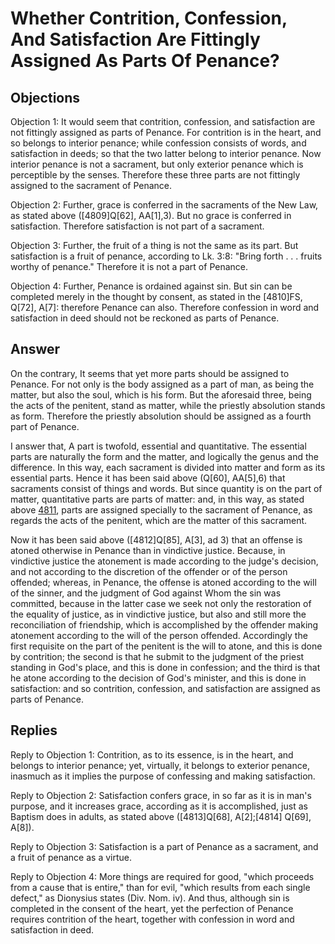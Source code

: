 # Whether Contrition, Confession, And Satisfaction Are Fittingly Assigned As Parts Of Penance?

## Objections

Objection 1: It would seem that contrition, confession, and satisfaction are not fittingly assigned as parts of Penance. For contrition is in the heart, and so belongs to interior penance; while confession consists of words, and satisfaction in deeds; so that the two latter belong to interior penance. Now interior penance is not a sacrament, but only exterior penance which is perceptible by the senses. Therefore these three parts are not fittingly assigned to the sacrament of Penance.

Objection 2: Further, grace is conferred in the sacraments of the New Law, as stated above ([4809]Q[62], AA[1],3). But no grace is conferred in satisfaction. Therefore satisfaction is not part of a sacrament.

Objection 3: Further, the fruit of a thing is not the same as its part. But satisfaction is a fruit of penance, according to Lk. 3:8: "Bring forth . . . fruits worthy of penance." Therefore it is not a part of Penance.

Objection 4: Further, Penance is ordained against sin. But sin can be completed merely in the thought by consent, as stated in the [4810]FS, Q[72], A[7]: therefore Penance can also. Therefore confession in word and satisfaction in deed should not be reckoned as parts of Penance.

## Answer

On the contrary, It seems that yet more parts should be assigned to Penance. For not only is the body assigned as a part of man, as being the matter, but also the soul, which is his form. But the aforesaid three, being the acts of the penitent, stand as matter, while the priestly absolution stands as form. Therefore the priestly absolution should be assigned as a fourth part of Penance.

I answer that, A part is twofold, essential and quantitative. The essential parts are naturally the form and the matter, and logically the genus and the difference. In this way, each sacrament is divided into matter and form as its essential parts. Hence it has been said above (Q[60], AA[5],6) that sacraments consist of things and words. But since quantity is on the part of matter, quantitative parts are parts of matter: and, in this way, as stated above [4811](A[1]), parts are assigned specially to the sacrament of Penance, as regards the acts of the penitent, which are the matter of this sacrament.

Now it has been said above ([4812]Q[85], A[3], ad 3) that an offense is atoned otherwise in Penance than in vindictive justice. Because, in vindictive justice the atonement is made according to the judge's decision, and not according to the discretion of the offender or of the person offended; whereas, in Penance, the offense is atoned according to the will of the sinner, and the judgment of God against Whom the sin was committed, because in the latter case we seek not only the restoration of the equality of justice, as in vindictive justice, but also and still more the reconciliation of friendship, which is accomplished by the offender making atonement according to the will of the person offended. Accordingly the first requisite on the part of the penitent is the will to atone, and this is done by contrition; the second is that he submit to the judgment of the priest standing in God's place, and this is done in confession; and the third is that he atone according to the decision of God's minister, and this is done in satisfaction: and so contrition, confession, and satisfaction are assigned as parts of Penance.

## Replies

Reply to Objection 1: Contrition, as to its essence, is in the heart, and belongs to interior penance; yet, virtually, it belongs to exterior penance, inasmuch as it implies the purpose of confessing and making satisfaction.

Reply to Objection 2: Satisfaction confers grace, in so far as it is in man's purpose, and it increases grace, according as it is accomplished, just as Baptism does in adults, as stated above ([4813]Q[68], A[2];[4814] Q[69], A[8]).

Reply to Objection 3: Satisfaction is a part of Penance as a sacrament, and a fruit of penance as a virtue.

Reply to Objection 4: More things are required for good, "which proceeds from a cause that is entire," than for evil, "which results from each single defect," as Dionysius states (Div. Nom. iv). And thus, although sin is completed in the consent of the heart, yet the perfection of Penance requires contrition of the heart, together with confession in word and satisfaction in deed.